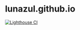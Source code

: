 # lunazul.github.io

[![Lighthouse CI](https://github.com/lunazul/lunazul.github.io/actions/workflows/main.yml/badge.svg?branch=main)](https://github.com/lunazul/lunazul.github.io/actions/workflows/main.yml)
